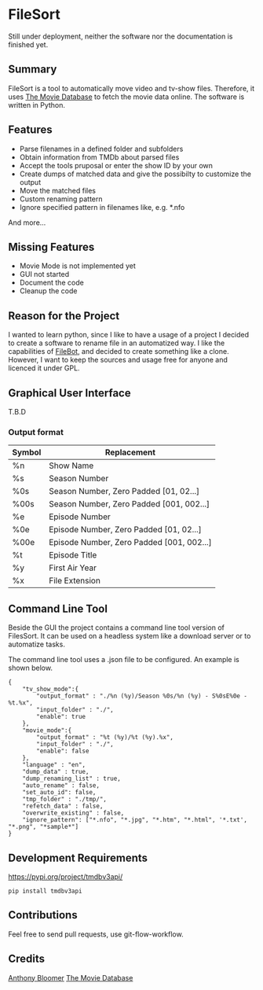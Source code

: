 
# FileSort
Still under deployment, neither the software nor the documentation is finished yet.

## Summary
FileSort is a tool to automatically move video and tv-show files. Therefore, it uses [The Movie Database](https://www.themoviedb.org/) to fetch the movie data online. The software is written in Python.

## Features
- Parse filenames in a defined folder and subfolders
- Obtain information from TMDb about parsed files
- Accept the tools pruposal or enter the show ID by your own
- Create dumps of matched data and give the possibilty to customize the output
- Move the matched files
- Custom renaming pattern
- Ignore specified pattern in filenames like, e.g. *.nfo

And more...


## Missing Features
- Movie Mode is not implemented yet
- GUI not started
- Document the code
- Cleanup the code

## Reason for the Project
I wanted to learn python, since I like to have a usage of a project I decided to create a software to rename file in an automatized way. I like the capabilities of [FileBot](https://www.filebot.net/), and decided to create something like a clone. However, I want to keep the sources and usage free for anyone and licenced it under GPL.

## Graphical User Interface
T.B.D 

### Output format
|Symbol| Replacement                               |
|------|-------------------------------------------|
|%n    | Show Name                                 |
|%s    | Season Number                             |
|%0s   | Season Number, Zero Padded [01, 02...]    |
|%00s  | Season Number, Zero Padded [001, 002...]  |
|%e    | Episode Number                            |
|%0e   | Episode Number, Zero Padded [01, 02...]   |
|%00e  | Episode Number, Zero Padded [001, 002...] |
|%t    | Episode Title                             |
|%y    | First Air Year                            |
|%x    | File Extension                            |

 ## Command Line Tool
 Beside the GUI the project contains a command line tool version of FilesSort. It can be used on a headless system like a download server or to automatize tasks.

The command line tool uses a .json file to be configured. An example is shown below.

~~~~{.json} 
{
    "tv_show_mode":{
        "output_format" : "./%n (%y)/Season %0s/%n (%y) - S%0sE%0e - %t.%x",
        "input_folder" : "./",
        "enable": true
    },
    "movie_mode":{
        "output_format" : "%t (%y)/%t (%y).%x",
        "input_folder" : "./",
        "enable": false
    },
    "language" : "en",
    "dump_data" : true, 
    "dump_renaming_list" : true,
    "auto_rename" : false,
    "set_auto_id": false,
    "tmp_folder" : "./tmp/",
    "refetch_data" : false,
    "overwrite_existing" : false,
    "ignore_pattern": ["*.nfo", "*.jpg", "*.htm", "*.html", '*.txt', "*.png", "*sample*"]
}
~~~~

## Development Requirements
https://pypi.org/project/tmdbv3api/
~~~~
pip install tmdbv3api
~~~~

## Contributions
Feel free to send pull requests, use git-flow-workflow.

## Credits
[Anthony Bloomer](https://github.com/AnthonyBloomer)
[The Movie Database](https://www.themoviedb.org/)